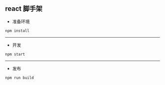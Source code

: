 ## react 脚手架 

* 准备环境
```
npm install
```
---

* 开发
```
npm start
```
---

* 发布
```
npm run build
```

